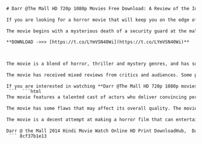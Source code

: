 ```html 
# Darr @The Mall HD 720p 1080p Movies Free Download: A Review of the Indian Horror Film
 
If you are looking for a horror movie that will keep you on the edge of your seat, you might want to check out **Darr @The Mall**, an Indian film directed by Pavan Kirpalani. The movie was released in 2014 and stars Jimmy Sheirgill and Nushrat Bharucha in the lead roles. The movie is about a security guard who has to face a supernatural threat at a newly opened mall that is rumored to be haunted.
 
The movie begins with a mysterious death of a security guard at the mall, who is killed by an unseen force. A week later, Vishnu (Jimmy Sheirgill) is hired as the head of security at the mall, despite knowing about its haunted reputation. He soon discovers that there is something sinister lurking in the mall, and that he has a connection to the past events that led to the haunting. Along with a group of people who are trapped in the mall during its inaugural party, he has to find a way to survive and stop the evil.
 
**DOWNLOAD ->>> [https://t.co/LYmVSN40Wi](https://t.co/LYmVSN40Wi)**


 
The movie is a blend of horror, thriller and mystery genres, and has some twists and turns that will keep you guessing. The movie also has some impressive visual effects and sound design that create a creepy atmosphere. The movie has some jump scares and gore scenes that will make you scream and squirm. The movie also explores some themes such as guilt, revenge, trauma and redemption.
 
The movie has received mixed reviews from critics and audiences. Some praised the movie for its suspenseful plot, decent performances and scary moments. Others criticized the movie for its clichÃ©d story, weak characters and logic flaws. The movie has a rating of 4.9 out of 10 on IMDb and 2 out of 5 on Times of India.
 
If you are interested in watching **Darr @The Mall HD 720p 1080p movies free download**, you can find it on various online platforms such as YouTube, Netflix, Amazon Prime Video and Hotstar. You can also rent or buy the movie from Google Play Movies, iTunes or other services. However, be warned that the movie is not for the faint-hearted and may not be suitable for children.
 ```  ```html 
The movie features a talented cast of actors who deliver convincing performances. Jimmy Sheirgill is the main protagonist who plays Vishnu, a troubled security guard who has a dark past. He portrays his character with intensity and emotion, and makes the audience root for him. Nushrat Bharucha is the female lead who plays Ahana, a TV journalist who is covering the mall's opening party. She is smart, brave and curious, and has a good chemistry with Jimmy. Arif Zakaria plays Manchanda, the owner of the mall who has a sinister motive behind his business. He is menacing and manipulative, and adds to the mystery of the movie. Asif Basra plays Khan, Manchanda's partner who is unaware of his plans. He is loyal and helpful, but also naive and gullible. The movie also has other supporting actors such as Nivedita Bhattacharya, Shradha Kaul, Pramod Pathak and Vikram Raj Bhardwaj who play various roles of mall staff and guests.
 
The movie has some flaws that may affect its overall quality. The movie has a predictable and clichÃ©d plot that borrows elements from other horror movies such as The Shining, The Ring and The Grudge. The movie also has some logical loopholes and inconsistencies that may confuse or annoy the viewers. For example, how did the security guard get killed in his car when he was wearing a seat belt? How did the ghost manage to kill people in different ways without leaving any traces? How did Vishnu survive the fire when he was trapped in the basement? The movie also has some scenes that are unnecessary or irrelevant to the main story, such as the song sequence, the romance subplot and the comic relief moments. The movie also has some dialogues that are cheesy or corny, such as "I don't believe in ghosts, I believe in God" or "This mall is not haunted, it's cursed".
 
The movie is a decent attempt at making a horror film that can entertain and scare the viewers. The movie has some strengths such as its cast, its visual effects and its sound design that make it worth watching. The movie also has some weaknesses such as its story, its direction and its script that make it less impressive. The movie is not a masterpiece or a classic, but it is not a disaster or a flop either. The movie is a mixed bag that may appeal to some viewers and may disappoint others. The movie is suitable for fans of horror movies who are looking for a thrill and a chill.
 
Darr @ the Mall 2014 Hindi Movie Watch Online HD Print DownloadHub,  Darr @ the Mall Hindi horror movie free download in HD quality,  Darr @ the Mall Movie Free Download 720p DVDRip Torrent,  Watch Darr @ the Mall online free streaming HD print,  Darr @ the Mall full movie download filmywap 1080p,  Darr @ the Mall horror thriller film by Pawan Kripalani download,  Darr @ the Mall Jimmy Shergill Nushrat Bharucha movie free download,  Darr @ the Mall 2014 Bollywood movie watch online HD,  Darr @ the Mall Multi Screen Media Contiloe Entertainment production download,  Darr @ the Mall Ragini MMS fame director horror movie download,  Darr @ the Mall single link download 720p 900MB,  Darr @ the Mall watch online vodlocker embed link,  Darr @ the Mall horror movie set in Asia's largest mall download,  Darr @ the Mall 2014 Hindi movie free download vagjags,  Darr @ the Mall good quality free download DVDrip 700MB,  Darr @ the Mall direct download link HD print,  Darr @ the Mall horror movie download peatix link,  Darr @ the Mall HDrip movies free download praxisbenefits,  Darr @ the Mall 2014 full movie watch online free HD,  Darr @ the Mall Hindi movie download utorrent magnet link,  Darr @ the Mall horror movie free download filmyzilla 1080p,  Darr @ the Mall watch online free dailymotion HD video,  Darr @ the Mall full movie download moviescounter 720p,  Darr @ the Mall horror thriller Hindi movie download khatrimaza,  Darr @ the Mall Jimmy Shergill horror movie watch online free,  Darr @ the Mall 2014 Hindi movie free download worldfree4u,  Darr @ the Mall full movie download pagalworld HD mp4,  Darr @ the Mall horror movie free download bolly4u 1080p,  Darr @ the Mall watch online free movierulz HD print,  Darr @ the Mall full movie download skymovies 720p,  Darr @ the Mall horror thriller Bollywood movie download mp4moviez,  Darr @ the Mall Nushrat Bharucha horror movie watch online free,  Darr @ the Mall 2014 Hindi movie free download coolmoviez,  Darr @ the Mall full movie download filmyhit HD mkv,  Darr @ the Mall horror movie free download jalshamoviez 1080p,  Darr @ the Mall watch online free yo movies HD quality,  Darr @ the Mall full movie download sdmoviespoint 720p,  Darr @ the Mall horror thriller film by Pavan Kripalani download filmywap,  Darr @ the Mall Arif Zakaria horror movie watch online free HD print ,  Darr @ the Mall 2014 Hindi movie free download okhatrimaza
 ``` 8cf37b1e13
 

